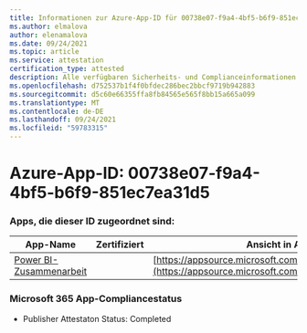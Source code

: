```yaml
---
title: Informationen zur Azure-App-ID für 00738e07-f9a4-4bf5-b6f9-851ec7ea31d5
ms.author: elmalova
author: elenamalova
ms.date: 09/24/2021
ms.topic: article
ms.service: attestation
certification_type: attested
description: Alle verfügbaren Sicherheits- und Complianceinformationen für 00738e07-f9a4-4bf5-b6f9-851ec7ea31d5.
ms.openlocfilehash: d752537b1f4f0bfdec286bec2bbcf9719b942883
ms.sourcegitcommit: d5c60e66355ffa8fb84565e565f8bb15a665a099
ms.translationtype: MT
ms.contentlocale: de-DE
ms.lasthandoff: 09/24/2021
ms.locfileid: "59783315"
---
```

# <a name="azure-app-id-00738e07-f9a4-4bf5-b6f9-851ec7ea31d5"></a>Azure-App-ID: 00738e07-f9a4-4bf5-b6f9-851ec7ea31d5


### <a name="apps-associated-with-this-id"></a>Apps, die dieser ID zugeordnet sind:
| **App-Name** | **Zertifiziert** | **Ansicht in AppSource** |
|--------------|---------------|-----------------------|
| [Power BI-Zusammenarbeit](https://docs.microsoft.com/microsoft-365-app-certification/forward/WA104380739) |  | [https://appsource.microsoft.com/product/office/WA104380739](https://appsource.microsoft.com/product/office/WA104380739) |

### <a name="microsoft-365-app-compliance-status"></a>Microsoft 365 App-Compliancestatus
- Publisher Attestaton Status: Completed
